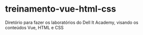 # treinamento-vue-html-css
Diretório para fazer os laboratórios do Dell It Academy, visando os conteúdos Vue, HTML e CSS
